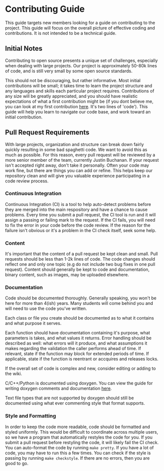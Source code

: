 # Contributing Guide
This guide targets new members looking for a guide on contributing to the
project. This guide will focus on the overall picture of effective coding and
contributions. It is not intended to be a technical guide.

## Initial Notes
Contributing to open source presents a unique set of challenges, especially when
dealing with large projects. Our project is approximately 50-80k lines of code,
and is still very small by some open source standards.

This should not be discouraging, but rather informative. Most initial
contributions will be small; it takes time to learn the project structure and any
languages and skills each particular project requires. Contributions of any size
will be greatly appreciated, and you should have realistic expectations of what
a first contribution might be (if you dont believe me, you can look at my first
contribution [here](https://github.com/RoboJackets/robocup-software/commit/6ce98fc0f8d88b6d145700779e126c0f1b99bb92#diff-71a3477f37bd5b20744e292eda2e3fbc). It's two lines of 'code'). This guide will help you learn to navigate our code base, and
work toward an initial contribution.

## Pull Request Requirements
With large projects, organization and structure can break down fairly quickly
resulting in some bad spaghetti code. We want to avoid this as much as
possible. For this reason, every pull request will be reviewed by a more senior
member of the team, currently Justin Buchanan. If your request isn't accepted
right away, don't take it personally. Often your code may work fine, but there
are things you can add or refine. This helps keep our repository clean and will
give you valuable experience participating in a code review process.

### Continuous Integration
Continuous Integration (CI) is a tool to help auto-detect problems before they
are merged into the main respository and have a chance to cause problems. Every
time you submit a pull request, the CI tool is run and it will assign a passing
or failing mark to the request. If the CI fails, you will need to fix the error
in your code before the code review. If the reason for the failure isn't
obvious or it's a problem in the CI check itself, seek some help.

### Content
It's important that the content of a pull request be kept clean and small. Pull
requests should be less than 1-2k lines of code. The code changes should
reflect one and only one topic (e.g do not include two bug fixes in one pull
request). Content should generally be kept to code and documentation, binary
content, such as images, may be uploaded elsewhere.

### Documentation
Code should be documented thoroughly. Generally speaking, you won't be here for
more than 4(ish) years. Many students will come behind you and will need to use
the code you've written.

Each class or file you create should be documented as to what it contains and
what purpose it serves.

Each function should have documentation containing it's purpose, what
parameters is takes, and what values it returns. Error handling should be
described as well: what errors will it produce, and what assumptions it makes
regarding the validation the caller performs ahead of time. If relevant, state
if the function may block for extended periods of time. If applicable, state if
the function is reentrant or accquires and releases locks.

If the overall set of code is complex and new, consider editing or adding to
the wiki.

C/C++/Python is documented using doxygen. You can view the guide for writing doxygen
comments and documentation [here](http://www.stack.nl/~dimitri/doxygen/manual/docblocks.html).

Text file types that are not supported by doxygen should still be documented
using what ever commenting style that format supports.

### Style and Formatting
In order to keep the code more readable, code should be formatted and styled
uniformly. This would be difficult to coordinate across multiple users, so we
have a program that automatically restyles the code for you. If you submit a
pull request before restyling the code, it will likely fail the CI check. You
can auto-format the code by running `make pretty`. If you have a lot of code,
you may have to run this a few times. You can check if the style is passing
by running `make checkstyle`. If there are no errors, then you are good to go.
